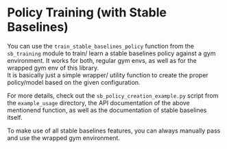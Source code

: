 # Policy Training (with Stable Baselines)

You can use the `train_stable_baselines_policy` function from the `sb_training` module to train/
learn a stable baselines policy against a gym environment. It works for both, regular gym envs,
as well as for the wrapped gym env of this library.  
It is basically just a simple wrapper/ utility function to create the proper policy/model based
on the given configuration.

For more details, check out the `sb_policy_creation_example.py` script from the
`example_usage` directory, the API documentation of the above mentionend function, as well as
the documentation of stable baselines itself.

To make use of all stable baselines features, you can always manually pass and use the
wrapped gym environment.
